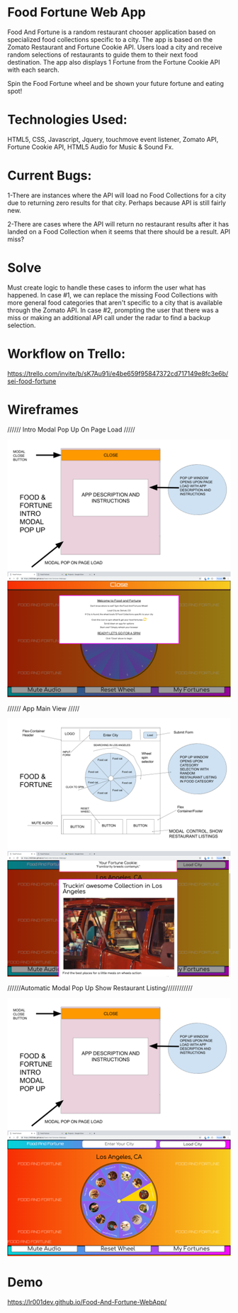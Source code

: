 # Food Fortune Web App

Food And Fortune is a random restaurant chooser application based on specialized food collections specific to a city. The app is based on the Zomato Restaurant and Fortune Cookie API. Users load a city and receive random selections of restaurants to guide them to their next food destination. The app also displays 1 Fortune from the Fortune Cookie API with each search.

Spin the Food Fortune wheel and be shown your future fortune and eating spot!

# Technologies Used:

HTML5, CSS, Javascript, Jquery, touchmove event listener, Zomato API, Fortune Cookie API, HTML5 Audio for Music & Sound Fx.

# Current Bugs:

1-There are instances where the API will load no Food Collections for a city due to returning zero results for that city. Perhaps because API is still fairly new.

2-There are cases where the API will return no restaurant results after it has landed on a Food Collection when it seems that there should be a result. API miss?

# Solve
Must create logic to handle these cases to inform the user what has happened. In case #1, we can replace the missing Food Collections with more general food categories that aren't specific to a city that is available through the Zomato API. In case #2, prompting the user that there was a miss or making an additional API call under the radar to find a backup selection.

# Workflow on Trello:
https://trello.com/invite/b/sK7Au91i/e4be659f95847372cd717149e8fc3e6b/sei-food-fortune

# Wireframes

////// Intro Modal Pop Up On Page Load /////

![Screenshot](img/FoodFortune_ModalPopIntro.png)
![Screenshot](img/intro.png)

////// App Main View /////

![Screenshot](img/FoodFortuneRevised.png)
![Screenshot](img/listing.png)

//////Automatic Modal Pop Up Show Restaurant Listing////////////

![Screenshot](img/FoodFortune_ModalPopIntro.png)
![Screenshot](img/main.png)

# Demo

https://lr001dev.github.io/Food-And-Fortune-WebApp/
